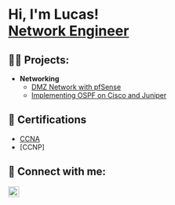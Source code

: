 <h1>Hi, I'm Lucas! <br/><a href="https://www.linkedin.com/in/lucasjabadie/">Network Engineer</a>
<h2>👨‍💻 Projects:</h2>

- <b>Networking</b>
  - [DMZ Network with pfSense](https://github.com/lucasjabadie/dmz-network-pfsense)
  - [Implementing OSPF on Cisco and Juniper](https://github.com/lucasjabadie/implementing-ospf-cisco-juniper)
  
<h2>📄 Certifications</h2>

- [CCNA](https://www.credly.com/badges/a2fab605-d5fe-45cd-8dde-0e89a47a1758/linked_in_profile)
- [CCNP]
<h2> 🤳 Connect with me:</h2>

[<img align="left" alt="labadie | LinkedIn" width="22px" src="https://cdn.jsdelivr.net/npm/simple-icons@v3/icons/linkedin.svg" />][linkedin]

[linkedin]: https://www.linkedin.com/in/lucasjabadie/
